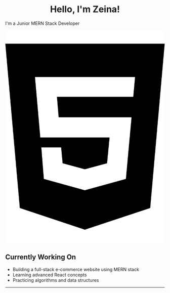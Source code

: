 <h1 align="center" >Hello, I'm Zeina!</h1>
<p>I'm a Junior MERN Stack Developer</p>

<div align="center">
    <img src="resources/html5.svg">
    <i class="fab fa-css3-alt icon"></i>
    <i class="fab fa-js-square icon"></i>
    <i class="fab fa-react icon"></i>
    <i class="fab fa-node-js icon"></i>
</div>
<div class="currently-working">
  <h2>Currently Working On</h2>
  <ul class="animated-bullets">
    <li>Building a full-stack e-commerce website using MERN stack</li>
    <li>Learning advanced React concepts</li>
    <li>Practicing algorithms and data structures</li>
  </ul>
</div>
<hr>

